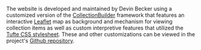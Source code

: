 The website is developed and maintained by Devin Becker using a customized version of the [CollectionBuilder](https://collectionbuilder.github.io/) framework that features an interactive [Leaflet](https://leafletjs.com) map as background and mechanism for viewing collection items as well as custom interpretive features that utilized the [Tufte CSS stylesheet](https://edwardtufte.github.io/tufte-css/). These and other customizations can be viewed in the project's [Github repository](https://github.com/thecdil/storying_combined).